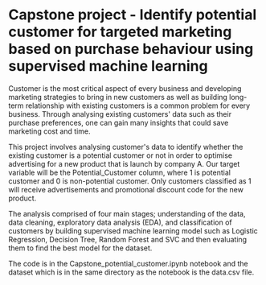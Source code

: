 <h1>Capstone project - Identify potential customer for targeted marketing based on purchase behaviour using supervised machine learning</h1>

Customer is the most critical aspect of every business and developing marketing strategies to bring in new customers as well as building long-term relationship with existing customers is a common problem for every business. Through analysing existing customers' data such as their purchase preferences, one can gain many insights that could save marketing cost and time.

This project involves analysing customer's data to identify whether the existing customer is a potential customer or not in order to optimise advertising for a new product that is launch by company A. Our target variable will be the Potential_Customer column, where 1 is potential customer and 0 is non-potential customer. Only customers classified as 1 will receive advertisements and promotional discount code for the new product.

The analysis comprised of four main stages; understanding of the data, data cleaning, exploratory data analysis (EDA), and classification of customers by building supervised machine learning model such as Logistic Regression, Decision Tree, Random Forest and SVC and then evaluating them to find the best model for the dataset.

The code is in the Capstone_potential_customer.ipynb notebook and the dataset which is in the same directory as the notebook is the data.csv file.
